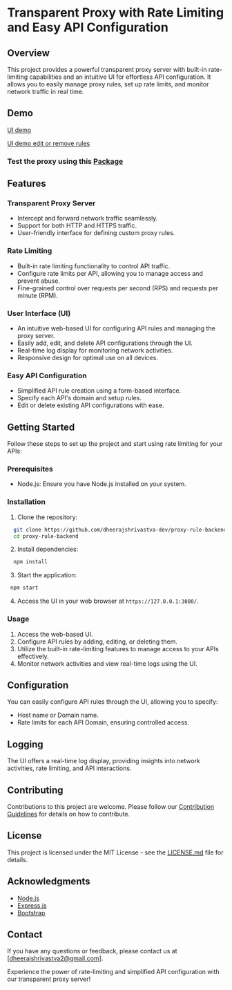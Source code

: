 # Transparent Proxy with Rate Limiting and Easy API Configuration

## Overview

This project provides a powerful transparent proxy server with built-in rate-limiting capabilities and an intuitive UI for effortless API configuration. It allows you to easily manage proxy rules, set up rate limits, and monitor network traffic in real time.

## Demo

[UI demo](https://github.com/dheerajshrivastva-dev/proxy-rule-backend/assets/46869372/0ce15ef8-5972-4b48-bd00-4424a1016109)

[UI demo edit or remove rules](https://github.com/dheerajshrivastva-dev/proxy-rule-backend/assets/46869372/cf45ce12-307f-463a-8886-39547165da47)

### Test the proxy using this [Package](https://github.com/dheerajshrivastva-dev/Api-runner-py)

## Features

### Transparent Proxy Server

- Intercept and forward network traffic seamlessly.
- Support for both HTTP and HTTPS traffic.
- User-friendly interface for defining custom proxy rules.

### Rate Limiting

- Built-in rate limiting functionality to control API traffic.
- Configure rate limits per API, allowing you to manage access and prevent abuse.
- Fine-grained control over requests per second (RPS) and requests per minute (RPM).

### User Interface (UI)

- An intuitive web-based UI for configuring API rules and managing the proxy server.
- Easily add, edit, and delete API configurations through the UI.
- Real-time log display for monitoring network activities.
- Responsive design for optimal use on all devices.

### Easy API Configuration

- Simplified API rule creation using a form-based interface.
- Specify each API's domain and setup rules.
- Edit or delete existing API configurations with ease.

## Getting Started

Follow these steps to set up the project and start using rate limiting for your APIs:

### Prerequisites

- Node.js: Ensure you have Node.js installed on your system.

### Installation

1. Clone the repository:

```bash
  git clone https://github.com/dheerajshrivastva-dev/proxy-rule-backend
  cd proxy-rule-backend
```

2. Install dependencies:

```bash
  npm install
```

3. Start the application:

```bash
 npm start
```

4. Access the UI in your web browser at `https://127.0.0.1:3000/`.

### Usage

1. Access the web-based UI.
2. Configure API rules by adding, editing, or deleting them.
3. Utilize the built-in rate-limiting features to manage access to your APIs effectively.
4. Monitor network activities and view real-time logs using the UI.

## Configuration

You can easily configure API rules through the UI, allowing you to specify:

- Host name or Domain name.
- Rate limits for each API Domain, ensuring controlled access.

## Logging

The UI offers a real-time log display, providing insights into network activities, rate limiting, and API interactions.

## Contributing

Contributions to this project are welcome. Please follow our [Contribution Guidelines](CONTRIBUTING.md) for details on how to contribute.

## License

This project is licensed under the MIT License - see the [LICENSE.md](LICENSE.md) file for details.

## Acknowledgments

- [Node.js](https://nodejs.org/)
- [Express.js](https://expressjs.com/)
- [Bootstrap](https://getbootstrap.com/)

## Contact

If you have any questions or feedback, please contact us at [dheerajshrivastva2@gmail.com].

Experience the power of rate-limiting and simplified API configuration with our transparent proxy server!

